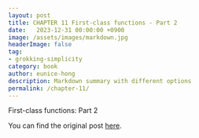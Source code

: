 ```yaml
---
layout: post
title: CHAPTER 11 First-class functions - Part 2
date:   2023-12-31 00:00:00 +0900
image: /assets/images/markdown.jpg
headerImage: false
tag:
- grokking-simplicity
category: book
author: eunice-hong
description: Markdown summary with different options
permalink: /chapter-11/
---
```


First-class functions: Part 2

You can find the original post [here](https://livebook.manning.com/book/grokking-simplicity/chapter-11/).
